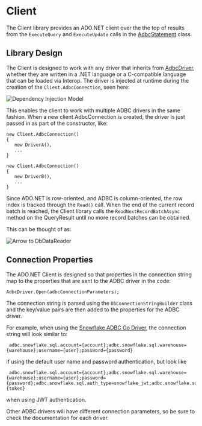 <!--

 Licensed to the Apache Software Foundation (ASF) under one or more
 contributor license agreements.  See the NOTICE file distributed with
 this work for additional information regarding copyright ownership.
 The ASF licenses this file to You under the Apache License, Version 2.0
 (the "License"); you may not use this file except in compliance with
 the License.  You may obtain a copy of the License at

    http://www.apache.org/licenses/LICENSE-2.0

 Unless required by applicable law or agreed to in writing, software
 distributed under the License is distributed on an "AS IS" BASIS,
 WITHOUT WARRANTIES OR CONDITIONS OF ANY KIND, either express or implied.
 See the License for the specific language governing permissions and
 limitations under the License.

-->

# Client
The Client library provides an ADO.NET client over the the top of results from the `ExecuteQuery` and `ExecuteUpdate` calls in the [AdbcStatement](https://github.com/apache/arrow-adbc/blob/main/csharp/src/Apache.Arrow.Adbc/AdbcStatement.cs) class.


## Library Design
The Client is designed to work with any driver that inherits from [AdbcDriver](https://github.com/apache/arrow-adbc/blob/main/csharp/src/Apache.Arrow.Adbc/AdbcDriver.cs), whether they are written in a .NET language or a C-compatible language that can be loaded via Interop.
The driver is injected at runtime during the creation of the `Client.AdbcConnection`, seen here:

![Dependency Injection Model](/docs/DependencyInjection.png "Dependency Injection Model")

This enables the client to work with multiple ADBC drivers in the same fashion. When a new client AdbcConnection is created, the driver is just passed in as part of the constructor, like:

```
new Client.AdbcConnection()
{
   new DriverA(),
   ...
}

new Client.AdbcConnection()
{
   new DriverB(),
   ...
}
```

Since ADO.NET is row-oriented, and ADBC is column-oriented, the row index is tracked through the `Read()` call. When the end of the current record batch is reached, the Client library calls the `ReadNextRecordBatchAsync` method on the QueryResult until no more record batches can be obtained.

This can be thought of as:

![Arrow to DbDataReader](/docs/Arrow-to-DbDataReader.png "Arrow to DbDataReader")

## Connection Properties
The ADO.NET Client is designed so that properties in the connection string map to the properties that are sent to the ADBC driver in the code:

```
AdbcDriver.Open(adbcConnectionParameters);
```

The connection string is parsed using the `DbConnectionStringBuilder` class and the key/value pairs are then added to the properties for the ADBC driver.

For example, when using the [Snowflake ADBC Go Driver](https://arrow.apache.org/adbc/main/driver/snowflake.html#client-options), the connection string will look similar to:

```
 adbc.snowflake.sql.account={account};adbc.snowflake.sql.warehouse={warehouse};username={user};password={password}
```

if using the default user name and password authentication, but look like

```
 adbc.snowflake.sql.account={account};adbc.snowflake.sql.warehouse={warehouse};username={user};password={password};adbc.snowflake.sql.auth_type=snowflake_jwt;adbc.snowflake.sql.client_option.auth_token={token}
```

when using JWT authentication.

Other ADBC drivers will have different connection parameters, so be sure to check the documentation for each driver.
